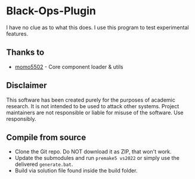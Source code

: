 # Black-Ops-Plugin
I have no clue as to what this does. I use this program to test experimental features.

## Thanks to
* [momo5502](https://github.com/momo5502) - Core component loader & utils

## Disclaimer

This software has been created purely for the purposes of academic research. It is not intended to be used to attack other systems. Project maintainers are not responsible or liable for misuse of the software. Use responsibly.

## Compile from source

- Clone the Git repo. Do NOT download it as ZIP, that won't work.
- Update the submodules and run `premake5 vs2022` or simply use the delivered `generate.bat`.
- Build via solution file found inside the build folder.
